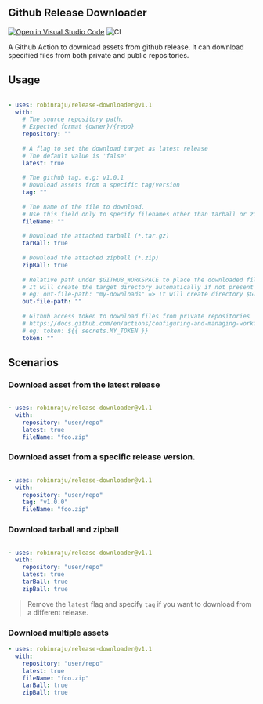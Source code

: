 ## Github Release Downloader

[![Open in Visual Studio Code](https://open.vscode.dev/badges/open-in-vscode.svg)](https://open.vscode.dev/robinraju/release-downloader)
![CI](https://github.com/robinraju/release-downloader/workflows/CI/badge.svg)

A Github Action to download assets from github release. It can download specified files from both private and public repositories.

## Usage

```yaml

- uses: robinraju/release-downloader@v1.1
  with: 
    # The source repository path.
    # Expected format {owner}/{repo}
    repository: ""
    
    # A flag to set the download target as latest release
    # The default value is 'false'
    latest: true
    
    # The github tag. e.g: v1.0.1
    # Download assets from a specific tag/version
    tag: ""
    
    # The name of the file to download.
    # Use this field only to specify filenames other than tarball or zipball, if any.
    fileName: ""
    
    # Download the attached tarball (*.tar.gz)
    tarBall: true
    
    # Download the attached zipball (*.zip)
    zipBall: true
    
    # Relative path under $GITHUB_WORKSPACE to place the downloaded file(s)
    # It will create the target directory automatically if not present
    # eg: out-file-path: "my-downloads" => It will create directory $GITHUB_WORKSPACE/my-downloads
    out-file-path: ""
    
    # Github access token to download files from private repositories
    # https://docs.github.com/en/actions/configuring-and-managing-workflows/creating-and-storing-encrypted-secrets
    # eg: token: ${{ secrets.MY_TOKEN }}
    token: ""
```

## Scenarios

### Download asset from the latest release

```yaml

- uses: robinraju/release-downloader@v1.1
  with:
    repository: "user/repo"
    latest: true
    fileName: "foo.zip"
```

### Download asset from a specific release version.

```yaml

- uses: robinraju/release-downloader@v1.1
  with:
    repository: "user/repo"
    tag: "v1.0.0"
    fileName: "foo.zip"
```

### Download tarball and zipball

```yaml

- uses: robinraju/release-downloader@v1.1
  with:
    repository: "user/repo"
    latest: true
    tarBall: true
    zipBall: true
```
> Remove the `latest` flag and specify `tag` if you want to download from a different release.

### Download multiple assets

```yaml
- uses: robinraju/release-downloader@v1.1
  with:
    repository: "user/repo"
    latest: true
    fileName: "foo.zip"
    tarBall: true
    zipBall: true
```
